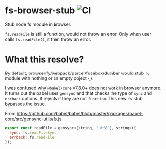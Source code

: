 # fs-browser-stub ![CI](https://github.com/dumberjs/fs-browser-stub/workflows/CI/badge.svg)

Stub node fs module in browser.

`fs.readFile` is still a function, would not throw an error.
Only when user calls `fs.readFile()`, it then throw an error.

# What this resolve?

By default, browserify/webpack/parcel/fusebox/dumber would stub `fs` module with nothing or an empty object `{}`.

I was confused why `@babel/core` v7.8.0+ does not work in browser anymore. It turns out the babel uses `gensync` and that checks the type of `sync` and `errback` options. It rejects if they are not `function`.
This new `fs` stub bypasses the issue.

From https://github.com/babel/babel/blob/master/packages/babel-core/src/gensync-utils/fs.js

```js
export const readFile = gensync<[string, "utf8"], string>({
  sync: fs.readFileSync,
  errback: fs.readFile,
});
```

